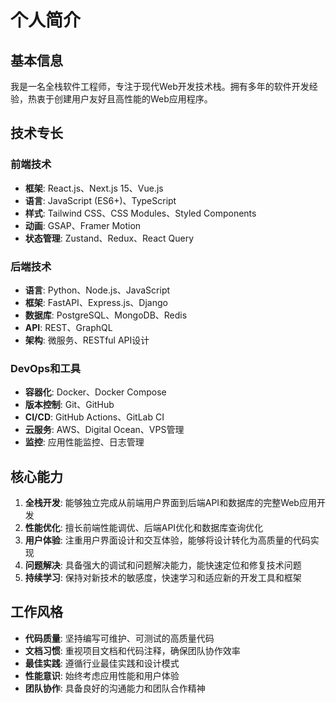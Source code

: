 # 个人简介

## 基本信息

我是一名全栈软件工程师，专注于现代Web开发技术栈。拥有多年的软件开发经验，热衷于创建用户友好且高性能的Web应用程序。

## 技术专长

### 前端技术
- **框架**: React.js、Next.js 15、Vue.js
- **语言**: JavaScript (ES6+)、TypeScript
- **样式**: Tailwind CSS、CSS Modules、Styled Components
- **动画**: GSAP、Framer Motion
- **状态管理**: Zustand、Redux、React Query

### 后端技术  
- **语言**: Python、Node.js、JavaScript
- **框架**: FastAPI、Express.js、Django
- **数据库**: PostgreSQL、MongoDB、Redis
- **API**: REST、GraphQL
- **架构**: 微服务、RESTful API设计

### DevOps和工具
- **容器化**: Docker、Docker Compose
- **版本控制**: Git、GitHub
- **CI/CD**: GitHub Actions、GitLab CI
- **云服务**: AWS、Digital Ocean、VPS管理
- **监控**: 应用性能监控、日志管理

## 核心能力

1. **全栈开发**: 能够独立完成从前端用户界面到后端API和数据库的完整Web应用开发
2. **性能优化**: 擅长前端性能调优、后端API优化和数据库查询优化
3. **用户体验**: 注重用户界面设计和交互体验，能够将设计转化为高质量的代码实现
4. **问题解决**: 具备强大的调试和问题解决能力，能快速定位和修复技术问题
5. **持续学习**: 保持对新技术的敏感度，快速学习和适应新的开发工具和框架

## 工作风格

- **代码质量**: 坚持编写可维护、可测试的高质量代码
- **文档习惯**: 重视项目文档和代码注释，确保团队协作效率
- **最佳实践**: 遵循行业最佳实践和设计模式
- **性能意识**: 始终考虑应用性能和用户体验
- **团队协作**: 具备良好的沟通能力和团队合作精神